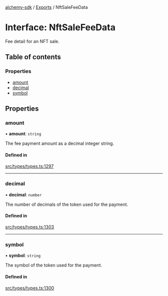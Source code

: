[alchemy-sdk](../README.md) / [Exports](../modules.md) / NftSaleFeeData

# Interface: NftSaleFeeData

Fee detail for an NFT sale.

## Table of contents

### Properties

- [amount](NftSaleFeeData.md#amount)
- [decimal](NftSaleFeeData.md#decimal)
- [symbol](NftSaleFeeData.md#symbol)

## Properties

### amount

• **amount**: `string`

The fee payment amount as a decimal integer string.

#### Defined in

[src/types/types.ts:1297](https://github.com/alchemyplatform/alchemy-sdk-js/blob/a162d40/src/types/types.ts#L1297)

___

### decimal

• **decimal**: `number`

The number of decimals of the token used for the payment.

#### Defined in

[src/types/types.ts:1303](https://github.com/alchemyplatform/alchemy-sdk-js/blob/a162d40/src/types/types.ts#L1303)

___

### symbol

• **symbol**: `string`

The symbol of the token used for the payment.

#### Defined in

[src/types/types.ts:1300](https://github.com/alchemyplatform/alchemy-sdk-js/blob/a162d40/src/types/types.ts#L1300)
